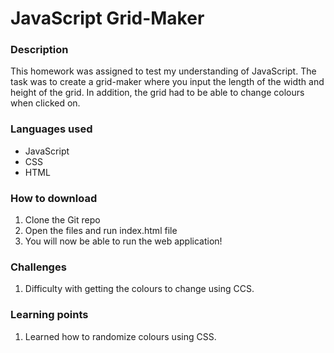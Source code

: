 # JavaScript Grid-Maker

### Description
This homework was assigned to test my understanding of JavaScript. The task was to create a grid-maker where you input the length of the width and height of the grid. In addition, the grid had to be able to change colours when clicked on. 

### Languages used
* JavaScript
* CSS
* HTML

### How to download
1. Clone the Git repo
2. Open the files and run index.html file
3. You will now be able to run the web application!

### Challenges
1. Difficulty with getting the colours to change using CCS.

### Learning points
1. Learned how to randomize colours using CSS. 
